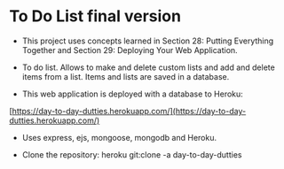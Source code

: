 # To Do List final version #

* This project uses concepts learned in Section 28: Putting Everything Together and Section 29: Deploying Your Web Application.

* To do list. Allows to make and delete custom lists and add and delete items from a list. Items and lists are saved in a database.

* This web application is deployed with a database to Heroku:

[https://day-to-day-dutties.herokuapp.com/](https://day-to-day-dutties.herokuapp.com/)

* Uses express, ejs, mongoose, mongodb and Heroku.

* Clone the repository:
heroku git:clone -a day-to-day-dutties
